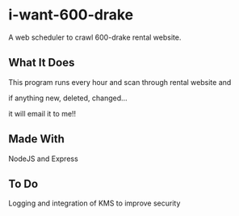 # i-want-600-drake

A web scheduler to crawl 600-drake rental website.

## What It Does

This program runs every hour and scan through rental website and 

if anything new, deleted, changed...

it will email it to me!!

## Made With

NodeJS and Express

## To Do

Logging and integration of KMS to improve security

